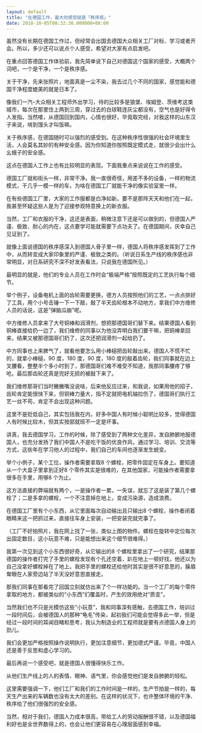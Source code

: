 ```yaml
---
layout: default
title: "在德国工作，最大的感受就是「秩序感」"
date: 2018-10-05T08:32:30.000000+08:00
---
```


虽然没有长期在德国工作过，但经常会出国去德国大众相关工厂对标、学习或者开会。所以，多少还可以说点个人感受，希望对大家有点启发吧。

在重点回答德国工作体验前，我先简单说下自己对德国这个国家的感受，大概两个词吧，一个是干净，一个是秩序感。

关于干净，先来张照片，地面真是一尘不染，我去过几个不同的国家，感觉能和德国干净程度媲美的就是日本了。


像我们一汽–大众相关工程师外出学习，待的比较多是狼堡、埃姆登、茨维考这类城市，每次在那里住上两到三周，穿过去的白球鞋连灰尘都没有，空气也是好得令人发指。当然喽，从德国回到国内，心情也很好，毕竟取完经，对我这样的山东汉子来说，啃到馒头才叫饭嘛。

关于秩序感，在德国随时可以强烈的感受到。在这种秩序性很强的社会环境里生活，人会莫名其妙的有种安全感。因为你知道你按照既定模式走，就很少会出什么幺蛾子的安全感。

这点在德国人工作上也有比较明显的表现。下面我重点来说说在工作的感受。

德国工厂就和街头一样，非常干净。我一直很奇怪，用差不多的设备，一样的物流模式，干几乎一模一样的车，为啥在德国工厂就能干净的像实验室里一样。

在有些德国工厂里，大家的工作服都是白净如新。要不是那阵天天和他们在一起，我甚至怀疑这些人是为了迎接参观特意换上的新衣服。

当然，工厂和衣服的干净，这还是表面，稍微注意下还是可以做到的，但德国人严谨、极致、耐心的内在，这点要学可能就需要下点功夫了。在德国期间，庆幸自己见证到了。

就像上面说德国的秩序感深入到德国人骨子里一样，德国人将秩序感发挥到了工作中，从而转变成大家印象里的严谨、极致之类的。（听说日系生产线的秩序感也非常明显，对日系研究不深不好发表看法，只说我在德国所见。）

最明显的就是，他们的专业人员在工作时会‌‌“极端严格‌‌”按照既定的工艺执行每个细节。

举个例子，设备电机上面的齿轮需要更换，德方人员按照他们的工艺，一点点排好了工具，用个小号击锤一下一下敲，敲了半天齿轮根本不动地方，拿我们中方维修人员的话说，这是‌‌“弹脑瓜崩‌‌”呢。

中方维修人员拿来了大号铜棒和润滑剂，想把那德国哥们替下来。结果德国人看到铜棒直接给扔一边了，我们维修的同事以为他没弄明白我们要干嘛，把铜棒拿回来，结果又被那德国哥们扔了，这次还把润滑剂一起给扔了。

中方同事也上来脾气了，就看他要怎么用小棒槌把齿轮敲出来。德国人不慌不忙的，就拿小棒槌，90 度，180 度，90 度，180 度的敲着齿轮，我们同事就在边上叉腰看，整整半个多小时到了，那德国哥们难不难受不知道，我那同事腰疼了够呛。最后那齿轮还真是完好无损的被敲下来了。

我们维修那哥们当时撇撇嘴没说啥，后来他反应过来，和我说，如果用他的招子，齿轮肯定能很快下来，但铜棒力量大，指不定就把电机轴拉伤了，德国哥们执行工艺一丝不苟，肯定不会出现这种问题。

这里不是贬低自己，其实包括我在内，好多中国人有时候小聪明比较多，觉得德国人有时候比较木，但其实按部就班不一定是坏事。

讲真，我去德国学习，工作的时候，除了感受到了两种文化差异，发自肺腑地服德国人，也充分发扬了我们中国人不是吃干饭的优良作风，通过学习、培训、交流等方式，这些年在学习他人的过程中，我们自己的车间也逐渐发生蜕变。

举个小例子，某个工位，操作者需要拿取8 个螺栓，把零件固定在车身上。要知道从一个大盒子里拿到正好8 个零件其实是很难的，在其他国家，可能操作者需要拿很多在手里，用够8 个为止。

这方法直接的弊端就有两个，一是操作者一累，一失误，就忘了这是装了第几个螺栓了；二是多拿的螺栓，一个不注意掉在地上，变成污染源，造成浪费。

在德国工厂里有个小东西，从它里面每次自动输出且只输出8 个螺栓，操作者闭着眼睛来这一把抓过来，直接往车身上安装，一把安装完就完事了。


（工厂不好拍照片，我在网上找了一张，类似上图的物件。螺栓在旋转中定位每次出固定数目，这小玩意不难，只是能想出来这个细节很难得。）

我第一次见到这个小东西很好奇，从它输出的8 个螺栓里拿出了一个研究，结果那德国的操作者打完了手里的螺栓发现有个孔还空着，趴在地上一顿好找，他还以为自己没拿好螺栓掉在了地上。我把手里的螺栓还给他时其实是很不好意思的，臊眉耷眼在人家旁边站了半天没好意思直接走。

那我们同事在那看完了回国立刻就仿出来了个一样功能的。当一个工厂的每个零件拿取的地方，都被类似的‌‌“小东西‌‌”们覆盖时，产生的效用绝对‌‌“质变‌‌”。

当然我们也不只是光模仿这些‌‌“小玩意‌‌”，我和同事深有感触，去德国工作，培训过一段时间后，会被德国人的那种‌‌“龟毛‌‌”传染，起初我们可能会觉得多此一举，但是经过一段时间的耳闻目睹和思考，我认为制造业的工程师就是要有点德国人身上的劲儿。

我们会更加严格按照操作说明执行，更加注意细节，更加德式严谨。毕竟，中国人还是善于反思和虚心学习的。

最后再说一个感受吧，就是德国人很懂得快乐工作。

从他们生产线上的人的表情、眼神、语气里，你会感觉他们是发自肺腑的轻松。

这里需要强调一下，他们工厂和我们的工作时间是一样的，生产节拍是一样的，每天生产出来的车辆数也没有太大的差别。在这样的状况下，也许整体环境的干净、秩序给了他们很强烈的安全感。

当然，相对于我们，德国人力成本很高，带给工人的劳动报酬很不错，以及德国福利好也是全世界数得上的，也会让他们更容易在心理层面感到幸福。

